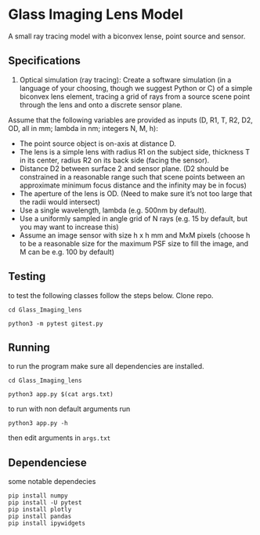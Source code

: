 # Glass Imaging Lens Model
A small ray tracing model with a biconvex lense, point source and sensor.

## Specifications

1. Optical simulation (ray tracing):
Create a software simulation (in a language of your choosing, though we suggest Python or C) of a simple biconvex lens element, tracing a grid of rays from a source scene point through the lens and onto a discrete sensor plane. 

Assume that the following variables are provided as inputs (D, R1, T, R2, D2, OD, all in mm; lambda in nm; integers N, M, h):
- The point source object is on-axis at distance D.
- The lens is a simple lens with radius R1 on the subject side, thickness T in its center, radius R2 on its back side (facing the sensor). 
- Distance D2 between surface 2 and sensor plane. (D2 should be constrained in a reasonable range such that scene points between an approximate minimum focus distance and the infinity may be in focus)
- The aperture of the lens is OD. (Need to make sure it’s not too large that the radii would intersect)
- Use a single wavelength, lambda (e.g. 500nm by default). 
- Use a uniformly sampled in angle grid of N rays (e.g. 15 by default, but you may want to increase this)
- Assume an image sensor with size h x h mm and MxM pixels (choose h to be a reasonable size for the maximum PSF size to fill the image, and M can be e.g. 100 by default)

## Testing
to test the following classes follow the steps below. 
Clone repo. 

`cd Glass_Imaging_lens`

`python3 -m pytest gitest.py`

## Running
to run the program make sure all dependencies are installed.

`cd Glass_Imaging_lens`

`python3 app.py $(cat args.txt)`

to run with non default arguments run

`python3 app.py -h`

then edit arguments in `args.txt`

## Dependenciese
some notable dependecies

```
pip install numpy
pip install -U pytest
pip install plotly
pip install pandas
pip install ipywidgets
```
